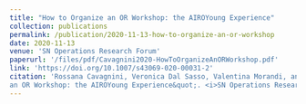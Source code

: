 ```yaml
---
title: "How to Organize an OR Workshop: the AIROYoung Experience"
collection: publications
permalink: /publication/2020-11-13-how-to-organize-an-or-workshop
date: 2020-11-13
venue: 'SN Operations Research Forum'
paperurl: '/files/pdf/Cavagnini2020-HowToOrganizeAnORWorkshop.pdf'
link: 'https://doi.org/10.1007/s43069-020-00031-2'
citation: 'Rossana Cavagnini, Veronica Dal Sasso, Valentina Morandi, and Alice Raffaele. &quot;How to Organize
an OR Workshop: the AIROYoung Experience&quot;. <i>SN Operations Research Forum</i>, volume 1, page 34, 2020.'
---
```

